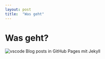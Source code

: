 ```yaml
---
layout: post
title:  "Was geht"
---
```


# Was geht?
![vscode](https://source.unsplash.com/800x250/?bdsm)
Blog posts in GitHub Pages mit Jekyll

